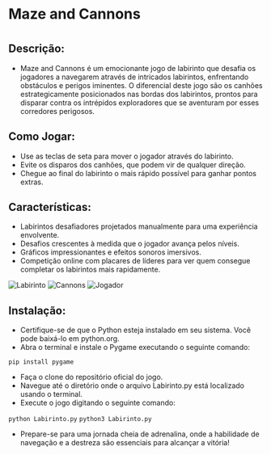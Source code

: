 <h1>Maze and Cannons<h1>
<h2>Descrição:</h2>

- Maze and Cannons é um emocionante jogo de labirinto que desafia os jogadores a navegarem através de intricados labirintos, enfrentando obstáculos e perigos iminentes. O diferencial deste jogo são os canhões estrategicamente posicionados nas bordas dos labirintos, prontos para disparar contra os intrépidos exploradores que se aventuram por esses corredores perigosos.

<h2>Como Jogar:</h2>

- Use as teclas de seta para mover o jogador através do labirinto.
- Evite os disparos dos canhões, que podem vir de qualquer direção.
- Chegue ao final do labirinto o mais rápido possível para ganhar pontos extras.

<h2>Características:</h2>

- Labirintos desafiadores projetados manualmente para uma experiência envolvente.
- Desafios crescentes à medida que o jogador avança pelos níveis.
- Gráficos impressionantes e efeitos sonoros imersivos.
- Competição online com placares de líderes para ver quem consegue completar os labirintos mais rapidamente.

![Labirinto](https://media.discordapp.net/attachments/873188956928348250/1216173675330670712/logofinal1.png?ex=65ff6cff&is=65ecf7ff&hm=6ed0666d7d4ac51d48e214b17b34b7883cf532e3a843bd48b875e343a43141c3&=&format=webp&quality=lossless)
![Cannons](https://media.discordapp.net/attachments/873188956928348250/1216173436926296184/Screenshot_2.png?ex=65ff6cc6&is=65ecf7c6&hm=34eddfc6fa88fd55858a12c9c9867e2603d40d87bbfc69096af0bf60878aac59&=&format=webp&quality=lossless)
![Jogador](https://media.discordapp.net/attachments/873188956928348250/1216173449693757510/Screenshot_3.png?ex=65ff6cc9&is=65ecf7c9&hm=bcb20ef0c4e7efad55f5d1e6ff80bbf25dfd1cf6471ebe8b16593f0546310894&=&format=webp&quality=lossless)

<h2>Instalação:</h2>

- Certifique-se de que o Python esteja instalado em seu sistema. Você pode baixá-lo em python.org.
- Abra o terminal e instale o Pygame executando o seguinte comando:

```pip install pygame```

- Faça o clone do repositório oficial do jogo.
- Navegue até o diretório onde o arquivo Labirinto.py está localizado usando o terminal.
- Execute o jogo digitando o seguinte comando:

```python Labirinto.py```
```python3 Labirinto.py```

- Prepare-se para uma jornada cheia de adrenalina, onde a habilidade de navegação e a destreza são essenciais para alcançar a vitória!
